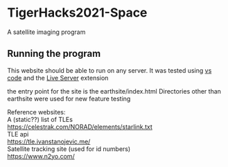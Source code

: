 # TigerHacks2021-Space
A satellite imaging program

## Running the program
This website should be able to run on any server. 
It was tested using [vs code](https://code.visualstudio.com/) and the [Live Server](https://marketplace.visualstudio.com/items?itemName=ritwickdey.LiveServer) extension 

the entry point for the site is the earthsite/index.html
Directories other than earthsite were used for new feature testing

Reference websites:
<br>
A (static??) list of TLEs
<br>
https://celestrak.com/NORAD/elements/starlink.txt
<br>
TLE api
<br>
https://tle.ivanstanojevic.me/
<br>
Satellite tracking site (used for id numbers)
<br>
https://www.n2yo.com/
<br>

